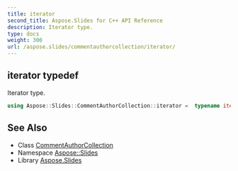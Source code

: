 ```yaml
---
title: iterator
second_title: Aspose.Slides for C++ API Reference
description: Iterator type.
type: docs
weight: 300
url: /aspose.slides/commentauthorcollection/iterator/
---
```

## iterator typedef


Iterator type.

```cpp
using Aspose::Slides::CommentAuthorCollection::iterator =  typename iterator_holder_type::iterator
```

## See Also

* Class [CommentAuthorCollection](../)
* Namespace [Aspose::Slides](../../)
* Library [Aspose.Slides](../../../)